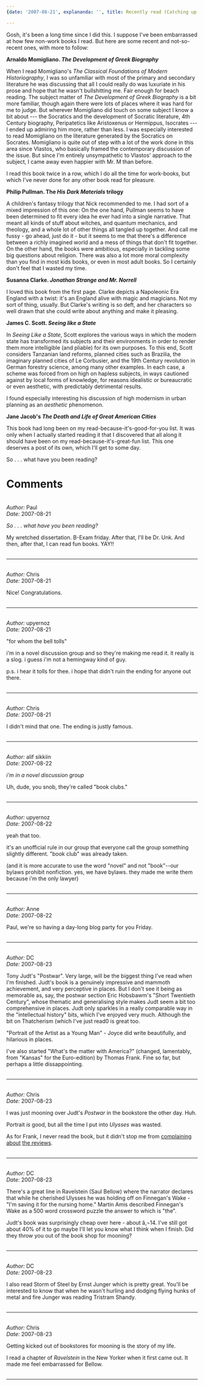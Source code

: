 ```yaml
---
{date: '2007-08-21', explananda: '', title: Recently read (Catching up edition)}

---
```

Gosh, it's been a long time since I did this. I suppose I've been embarrassed at how few non-work books I read.  But here are some recent and not-so-recent ones, with more to follow:

<b>Arnaldo Momigliano. <em>The Development of Greek Biography</em></b>

When I read Momigliano's <em>The Classical Foundations of Modern Historiography</em>, I was so unfamiliar with most of the primary and secondary literature he was discussing that all I could really do was luxuriate in his prose and hope that he wasn't bullshitting me.  Fair enough for beach reading.  The subject matter of <em>The Development of Greek Biography</em> is a bit more familiar, though again there were lots of places where it was hard for me to judge.  But wherever Momigliano did touch on some subject I know a bit about --- the Socratics and the development of Socratic literature, 4th Century biography, Peripatetics like Aristoxenus or Hermippus, Isocrates --- I ended up admiring him more, rather than less.  I was especially interested to read Momigliano on the literature generated by the Socratics on Socrates.  Momigliano is quite out of step with a lot of the work done in this area since Vlastos, who basically framed the contemporary discussion of the issue.  But since I'm entirely unsympathetic to Vlastos' approach to the subject, I came away even happier with Mr. M than before.

I read this book twice in a row, which I do all the time for work-books, but which I've never done for any other book read for pleasure.  

<b>Philip Pullman. The <em>His Dark Materials</em> trilogy</b>

A children's fantasy trilogy that Nick recommended to me.  I had sort of a mixed impression of this one: On the one hand, Pullman seems to have been determined to fit every idea he ever had into a single narrative.  That meant all kinds of stuff about witches, and quantum mechanics, and theology, and a whole lot of other things all tangled up together.  And call me fussy - go ahead, just do it - but it seems to me that there's a difference between a richly imagined world and a mess of things that don't fit together.  On the other hand, the books were ambitious, especially in tackling some big questions about religion. There was also a lot more moral complexity than you find in most kids books, or even in most adult books.  So I certainly don't feel that I wasted my time.

<b>Susanna Clarke. <em>Jonathan Strange and Mr. Norrell</em></b>

I loved this book from the first page.  Clarke depicts a Napoleonic Era England with a twist: it's an England alive with magic and magicians.  Not my sort of thing, usually.  But Clarke's writing is so deft, and her characters so well drawn that she could write about anything and make it pleasing.

<b>James C. Scott. <em>Seeing like a State</em></b>

In <em>Seeing Like a State</em>, Scott explores the various ways in which the modern state has transformed its subjects and their environments in order to render them more intelligible (and pliable) for its own purposes.  To this end, Scott considers Tanzanian land reforms, planned cities such as Brazilia, the imaginary planned cities of Le Corbusier, and the 19th Century revolution in German forestry science, among many other examples.  In each case, a scheme was forced from on high on hapless subjects, in ways cautioned against by local forms of knowledge, for reasons idealistic or bureaucratic or even aesthetic, with predictably detrimental results.

I found especially interesting his discussion of high modernism in urban planning as an <em>aesthetic</em> phenomenon.  

<b>Jane Jacob's <em>The Death and Life of Great American Cities</em></b>

This book had long been on my read-because-it's-good-for-you list.  It was only when I actually started reading it that I discovered that all along it should have been on my read-because-it's-great-fun list. This one deserves a post of its own, which I'll get to some day.

So . . . what have you been reading?


<h1>Comments</h1>


<br/>
<em>Author:</em> Paul
<br/><em>Date:</em> 2007-08-21

<I>So . . . what have you been reading?</i>

My wretched dissertation. B-Exam friday. After that, I'll be Dr. Unk. And then, after that, I can read fun books. YAY!!
<br/>
<br/>

*******************************************************************************



<br/>
<em>Author:</em> Chris
<br/><em>Date:</em> 2007-08-21

Nice!  Congratulations.
<br/>
<br/>

*******************************************************************************



<br/>
<em>Author:</em> upyernoz
<br/><em>Date:</em> 2007-08-21

"for whom the bell tolls"

i'm in a novel discussion group and so they're making me read it.  it really is a slog.  i guess i'm not a hemingway kind of guy.

p.s. i hear it tolls for thee. i hope that didn't ruin the ending for anyone out there.
<br/>
<br/>

*******************************************************************************



<br/>
<em>Author:</em> Chris
<br/><em>Date:</em> 2007-08-21

I didn't mind that one.  The ending is justly famous.
<br/>
<br/>

*******************************************************************************



<br/>
<em>Author:</em> alif sikkiin
<br/><em>Date:</em> 2007-08-22

<i>i'm in a novel discussion group</i>

Uh, dude, you snob, they're called "book clubs."
<br/>
<br/>

*******************************************************************************



<br/>
<em>Author:</em> upyernoz
<br/><em>Date:</em> 2007-08-22

yeah that too.

it's an unofficial rule in our group that everyone call the group something slightly different.  "book club" was already taken.

(and it is more accurate to use the word "novel" and not "book"--our bylaws prohibit nonfiction.  yes, we have bylaws.  they made me write them because i'm the only lawyer)
<br/>
<br/>

*******************************************************************************



<br/>
<em>Author:</em> Anne
<br/><em>Date:</em> 2007-08-22

Paul, we're so having a day-long blog party for you Friday.
<br/>
<br/>

*******************************************************************************



<br/>
<em>Author:</em> DC
<br/><em>Date:</em> 2007-08-23

Tony Judt's "Postwar". Very large, will be the biggest thing I've read when I'm finished. Judt's book is a genuinely impressive and mammoth achievement, and very perceptive in places. But I don't see it being as memorable as, say, the postwar section Eric Hobsbawm's "Short Twentieth Century", whose thematic and generalising style makes Judt seem a bit too comprehensive in places. Judt only sparkles in a really comparable way in the "intellectual history" bits, which I've enjoyed very much. Although the bit on Thatcherism (which I've just read0 is great too.

"Portrait of the Artist as a Young Man" - Joyce did write beautifully, and hilarious in places. 

I've also started "What's the matter with America?" (changed, lamentably, from "Kansas" for the Euro-edition) by Thomas Frank. Fine so far, but perhaps a little dissappointing.
<br/>
<br/>

*******************************************************************************



<br/>
<em>Author:</em> Chris
<br/><em>Date:</em> 2007-08-23

I was just mooning over Judt's <em>Postwar</em> in the bookstore the other day.  Huh.  

Portrait <em>is</em> good, but all the time I put into <em>Ulysses</em> was wasted.

As for Frank, I never read the book, but it didn't stop me from <a href="http://www.explananda.com/?p=564" rel="nofollow">complaining</a> <a href="http://www.explananda.com/?p=569" rel="nofollow">about</a> <a href="http://www.explananda.com/?p=573" rel="nofollow">the reviews</a>.
<br/>
<br/>

*******************************************************************************



<br/>
<em>Author:</em> DC
<br/><em>Date:</em> 2007-08-23

There's a great line in Ravelstein (Saul Bellow) where the narrator declares that while he cherished Ulysses he was holding off on Finnegan's Wake - "I'm saving it for the nursing home." Martin Amis described Finnegan's Wake as a 500 word crossword puzzle the answer to which is "the". 

Judt's book was surprisingly  cheap over here - about â‚¬14. I've still got about 40% of it to go maybe I'll let you know what I think when I finish. Did they throw you out of the book shop for mooning?
<br/>
<br/>

*******************************************************************************



<br/>
<em>Author:</em> DC
<br/><em>Date:</em> 2007-08-23

I also read Storm of Steel by Ernst Junger which is pretty great. You'll be interested to know that when he wasn't hurling and dodging flying hunks of metal and fire Junger was reading Tristram Shandy.
<br/>
<br/>

*******************************************************************************



<br/>
<em>Author:</em> Chris
<br/><em>Date:</em> 2007-08-23

Getting kicked out of bookstores for mooning is the story of my life.

I read a chapter of <em>Ravelstein</em> in the New Yorker when it first came out.  It made me feel embarrassed for Bellow.
<br/>
<br/>

*******************************************************************************

